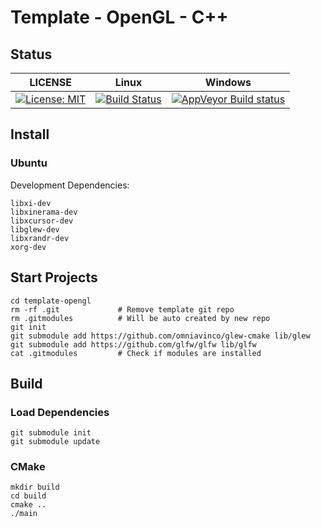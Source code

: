 # Template - OpenGL - C++

## Status

|                                                                   LICENSE                                                                    |                                                                     Linux                                                                     |                                                                             Windows                                                                             |
| :------------------------------------------------------------------------------------------------------------------------------------------: | :-------------------------------------------------------------------------------------------------------------------------------------------: | :-------------------------------------------------------------------------------------------------------------------------------------------------------------: |
| [![License: MIT](https://img.shields.io/badge/License-MIT-yellow.svg)](https://github.com/tobanteGaming/template-opengl/blob/master/LICENSE) | [![Build Status](https://travis-ci.org/tobanteGaming/template-opengl.svg?branch=master)](https://travis-ci.org/tobanteGaming/template-opengl) | [![AppVeyor Build status](https://img.shields.io/appveyor/ci/tobanteGaming/template-opengl.svg)](https://ci.appveyor.com/project/tobanteGaming/template-opengl) |

## Install

### Ubuntu

Development Dependencies:

```
libxi-dev
libxinerama-dev
libxcursor-dev
libglew-dev
libxrandr-dev
xorg-dev
```

## Start Projects

```
cd template-opengl
rm -rf .git             # Remove template git repo
rm .gitmodules          # Will be auto created by new repo
git init
git submodule add https://github.com/omniavinco/glew-cmake lib/glew
git submodule add https://github.com/glfw/glfw lib/glfw
cat .gitmodules         # Check if modules are installed
```

## Build

### Load Dependencies

```
git submodule init
git submodule update
```

### CMake

```
mkdir build
cd build
cmake ..
./main
```
